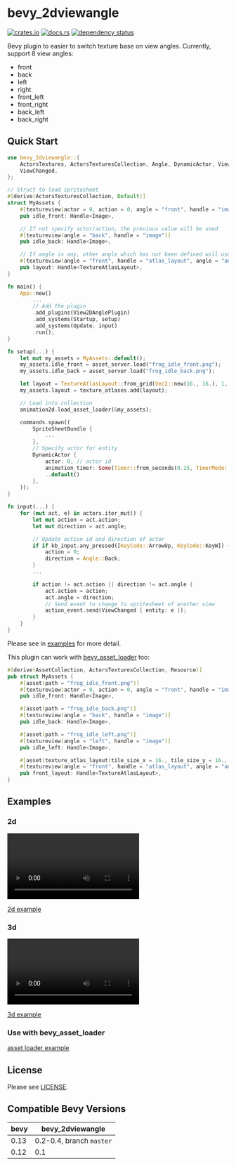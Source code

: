 bevy_2dviewangle
================

[![crates.io](https://img.shields.io/crates/v/bevy_2dviewangle)](https://crates.io/crates/bevy_2dviewangle)
[![docs.rs](https://docs.rs/bevy_2dviewangle/badge.svg)](https://docs.rs/bevy_2dviewangle)
[![dependency status](https://deps.rs/repo/gitlab/kimtinh/bevy-2dviewangle/status.svg)](https://deps.rs/repo/gitlab/kimtinh/bevy-2dviewangle)

Bevy plugin to easier to switch texture base on view angles. Currently, support 8 view angles:

* front
* back
* left
* right
* front_left
* front_right
* back_left
* back_right

Quick Start
-----------

```rust
use bevy_2dviewangle::{
    ActorsTextures, ActorsTexturesCollection, Angle, DynamicActor, View2DAnglePlugin,
    ViewChanged,
};

// Struct to load spritesheet
#[derive(ActorsTexturesCollection, Default)]
struct MyAssets {
    #[textureview(actor = 0, action = 0, angle = "front", handle = "image")]
    pub idle_front: Handle<Image>,

    // If not specify actor/action, the previous value will be used
    #[textureview(angle = "back", handle = "image")]
    pub idle_back: Handle<Image>,

    // If angle is any, other angle which has not been defined will use this value
    #[textureview(angle = "front", handle = "atlas_layout", angle = "any")]
    pub layout: Handle<TextureAtlasLayout>,
}

fn main() {
    App::new()
        ...
        // Add the plugin
        .add_plugins(View2DAnglePlugin)
        .add_systems(Startup, setup)
        .add_systems(Update, input)
        .run();
}

fn setup(...) {
    let mut my_assets = MyAssets::default();
    my_assets.idle_front = asset_server.load("frog_idle_front.png");
    my_assets.idle_back = asset_server.load("frog_idle_back.png");

    let layout = TextureAtlasLayout::from_grid(Vec2::new(16., 16.), 1, 3, None, None);
    my_assets.layout = texture_atlases.add(layout);

    // Load into collection
    animation2d.load_asset_loader(&my_assets);

    commands.spawn((
        SpriteSheetBundle {
            ...
        },
        // Specify actor for entity
        DynamicActor {
            actor: 0, // actor id
            animation_timer: Some(Timer::from_seconds(0.25, TimerMode::Repeating)),
            ..default()
        },
    ));
}

fn input(...) {
    for (mut act, e) in actors.iter_mut() {
        let mut action = act.action;
        let mut direction = act.angle;

        // Update action id and direction of actor
        if if kb_input.any_pressed([KeyCode::ArrowUp, KeyCode::KeyW]) {
            action = 0;
            direction = Angle::Back;
        }
        ...

        if action != act.action || direction != act.angle {
            act.action = action;
            act.angle = direction;
            // Send event to change to spritesheet of another view
            action_event.send(ViewChanged { entity: e });
        }
    }
}
```

Please see in [examples](./bevy-2dviewangle/examples) for more detail.

This plugin can work with [bevy_asset_loader](https://crates.io/crates/bevy_asset_loader) too:

```rust
#[derive(AssetCollection, ActorsTexturesCollection, Resource)]
pub struct MyAssets {
    #[asset(path = "frog_idle_front.png")]
    #[textureview(actor = 0, action = 0, angle = "front", handle = "image")]
    pub idle_front: Handle<Image>,

    #[asset(path = "frog_idle_back.png")]
    #[textureview(angle = "back", handle = "image")]
    pub idle_back: Handle<Image>,

    #[asset(path = "frog_idle_left.png")]
    #[textureview(angle = "left", handle = "image")]
    pub idle_left: Handle<Image>,

    #[asset(texture_atlas_layout(tile_size_x = 16., tile_size_y = 16., columns = 1, rows = 3))]
    #[textureview(angle = "front", handle = "atlas_layout", angle = "any")]
    pub front_layout: Handle<TextureAtlasLayout>,
}
```

Examples
--------

### 2d

![2d demo](https://i.imgur.com/7fRkkg3.mp4)

[2d example](bevy-2dviewangle/examples/2d.rs)

### 3d

![3d demo](https://i.imgur.com/i3JnW9K.mp4)

[3d example](bevy-2dviewangle/examples/3d.rs)

### Use with bevy_asset_loader

[asset loader example](bevy-2dviewangle/examples/asset_loader.rs)

## License

Please see [LICENSE](./LICENSE).

## Compatible Bevy Versions

| bevy | bevy_2dviewangle         |
|------|--------------------------|
| 0.13 | 0.2-0.4, branch `master` |
| 0.12 | 0.1                      |
